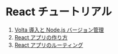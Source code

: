 # React チュートリアル

1. [Volta 導入と Node.js バージョン管理](01_Volta導入とNode.jsバージョン管理.md)
1. [React アプリの作り方](02_Reactアプリの作り方.md)
1. [React アプリのルーティング](03_Reactアプリのルーティング.md)
 
